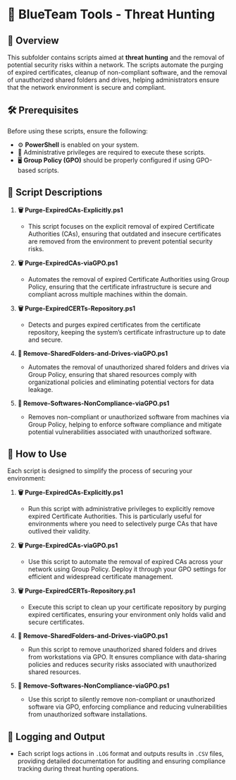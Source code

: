 # 🔵 BlueTeam Tools - Threat Hunting

## 📝 Overview

This subfolder contains scripts aimed at **threat hunting** and the removal of potential security risks within a network. The scripts automate the purging of expired certificates, cleanup of non-compliant software, and the removal of unauthorized shared folders and drives, helping administrators ensure that the network environment is secure and compliant.

## 🛠️ Prerequisites

Before using these scripts, ensure the following:

- ⚙️ **PowerShell** is enabled on your system.
- 🔑 Administrative privileges are required to execute these scripts.
- 🖥️ **Group Policy (GPO)** should be properly configured if using GPO-based scripts.

## 📄 Script Descriptions

1. **🗑️ Purge-ExpiredCAs-Explicitly.ps1**
   - This script focuses on the explicit removal of expired Certificate Authorities (CAs), ensuring that outdated and insecure certificates are removed from the environment to prevent potential security risks.

2. **🗑️ Purge-ExpiredCAs-viaGPO.ps1**
   - Automates the removal of expired Certificate Authorities using Group Policy, ensuring that the certificate infrastructure is secure and compliant across multiple machines within the domain.

3. **🗑️ Purge-ExpiredCERTs-Repository.ps1**
   - Detects and purges expired certificates from the certificate repository, keeping the system’s certificate infrastructure up to date and secure.

4. **📂 Remove-SharedFolders-and-Drives-viaGPO.ps1**
   - Automates the removal of unauthorized shared folders and drives via Group Policy, ensuring that shared resources comply with organizational policies and eliminating potential vectors for data leakage.

5. **🚫 Remove-Softwares-NonCompliance-viaGPO.ps1**
   - Removes non-compliant or unauthorized software from machines via Group Policy, helping to enforce software compliance and mitigate potential vulnerabilities associated with unauthorized software.

## 🚀 How to Use

Each script is designed to simplify the process of securing your environment:

1. **🗑️ Purge-ExpiredCAs-Explicitly.ps1**  
   - Run this script with administrative privileges to explicitly remove expired Certificate Authorities. This is particularly useful for environments where you need to selectively purge CAs that have outlived their validity.

2. **🗑️ Purge-ExpiredCAs-viaGPO.ps1**  
   - Use this script to automate the removal of expired CAs across your network using Group Policy. Deploy it through your GPO settings for efficient and widespread certificate management.

3. **🗑️ Purge-ExpiredCERTs-Repository.ps1**  
   - Execute this script to clean up your certificate repository by purging expired certificates, ensuring your environment only holds valid and secure certificates.

4. **📂 Remove-SharedFolders-and-Drives-viaGPO.ps1**  
   - Run this script to remove unauthorized shared folders and drives from workstations via GPO. It ensures compliance with data-sharing policies and reduces security risks associated with unauthorized shared resources.

5. **🚫 Remove-Softwares-NonCompliance-viaGPO.ps1**  
   - Use this script to silently remove non-compliant or unauthorized software via GPO, enforcing compliance and reducing vulnerabilities from unauthorized software installations.

## 📝 Logging and Output

- Each script logs actions in `.LOG` format and outputs results in `.CSV` files, providing detailed documentation for auditing and ensuring compliance tracking during threat hunting operations.
